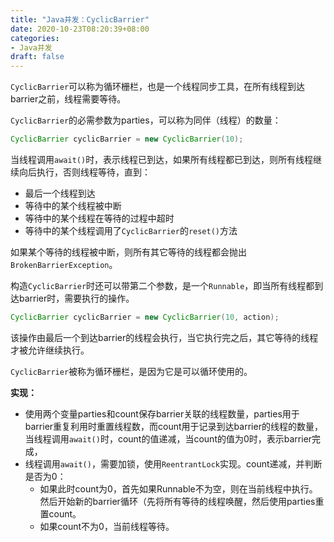 ```yaml
---
title: "Java并发：CyclicBarrier"
date: 2020-10-23T08:20:39+08:00
categories:
- Java并发
draft: false
---
```

`CyclicBarrier`可以称为循环栅栏，也是一个线程同步工具，在所有线程到达barrier之前，线程需要等待。

`CyclicBarrier`的必需参数为parties，可以称为同伴（线程）的数量：

```java
CyclicBarrier cyclicBarrier = new CyclicBarrier(10);		
```

当线程调用`await()`时，表示线程已到达，如果所有线程都已到达，则所有线程继续向后执行，否则线程等待，直到：

- 最后一个线程到达
- 等待中的某个线程被中断
- 等待中的某个线程在等待的过程中超时
- 等待中的某个线程调用了`CyclicBarrier`的`reset()`方法

如果某个等待的线程被中断，则所有其它等待的线程都会抛出`BrokenBarrierException`。

构造`CyclicBarrier`时还可以带第二个参数，是一个`Runnable`，即当所有线程都到达barrier时，需要执行的操作。

```java
CyclicBarrier cyclicBarrier = new CyclicBarrier(10, action);
```

该操作由最后一个到达barrier的线程会执行，当它执行完之后，其它等待的线程才被允许继续执行。

`CyclicBarrier`被称为循环栅栏，是因为它是可以循环使用的。

**实现：**

- 使用两个变量parties和count保存barrier关联的线程数量，parties用于barrier重复利用时重置线程数，而count用于记录到达barrier的线程的数量，当线程调用`await()`时，count的值递减，当count的值为0时，表示barrier完成，
- 线程调用`await()`，需要加锁，使用`ReentrantLock`实现。count递减，并判断是否为0：
  - 如果此时count为0，首先如果Runnable不为空，则在当前线程中执行。然后开始新的barrier循环（先将所有等待的线程唤醒，然后使用parties重置count。
  - 如果count不为0，当前线程等待。